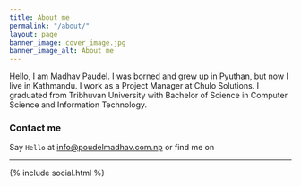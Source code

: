```yaml
---
title: About me
permalink: "/about/"
layout: page
banner_image: cover_image.jpg
banner_image_alt: About me
---
```


Hello, I am Madhav Paudel. I was borned and grew up in Pyuthan, but now I live in Kathmandu. I work as a Project Manager at Chulo Solutions. I graduated from Tribhuvan University with Bachelor of Science in Computer Science and Information Technology.

### Contact me

Say `Hello` at info@poudelmadhav.com.np or find
me on

---

{% include social.html %}
